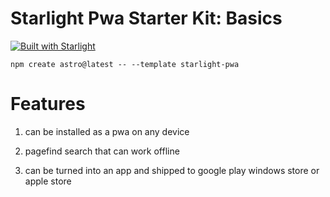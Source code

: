 # Starlight Pwa Starter Kit: Basics

[![Built with Starlight](https://astro.badg.es/v2/built-with-starlight/tiny.svg)](https://starlight.astro.build)

```
npm create astro@latest -- --template starlight-pwa
```

 

# Features 

1. can be installed as a pwa on any device
   
1. pagefind search that can work offline

1. can be turned into an app and shipped to google play windows store or apple store



